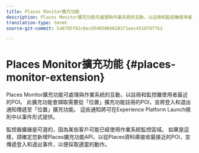 ```yaml
---
title: Places Monitor擴充功能
description: Places Monitor擴充功能可處理與作業系統的互動，以註冊和監控離使用者最近的POI。
translation-type: tm+mt
source-git-commit: 5a0705f02c8ecd540506b628371aec45107df7b2

---
```



# Places Monitor擴充功能 {#places-monitor-extension}

Places Monitor擴充功能可處理與作業系統的互動，以註冊和監控離使用者最近的POI。 此擴充功能會擷取需要從「位置」擴充功能註冊的POI，並將登入和退出通知傳遞至「位置」擴充功能。 這些通知將可在Experience Platform Launch規則中以事件形式提供。

監控器擴展是可選的，因為某些客戶可能已經使用作業系統監控區域。 如果是這樣，請確定您新增Places擴充功能API，以從Places資料庫接收最接近的POI，並傳遞登入和退出事件，以便採取適當的動作。
